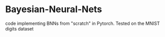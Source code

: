 # Bayesian-Neural-Nets
code implementing BNNs from "scratch" in Pytorch. Tested on the MNIST digits dataset
